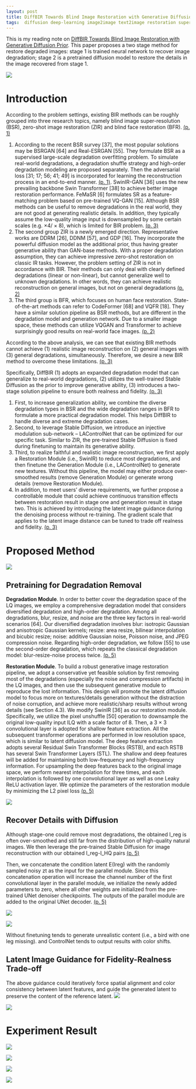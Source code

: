 ```yaml
---
layout: post
title: DiffBIR Towards Blind Image Restoration with Generative Diffusion Prior
tags:  diffusion deep-learning image2image text2image restoration super-resolution
---
```


This is my reading note on [DiffBIR Towards Blind Image Restoration with Generative Diffusion Prior](https://github.com/XPixelGroup/DiffBIR). This paper proposes a two stage method for restore degraded images: stage 1 is trained neural network to recover image degradation; stage 2 is a pretrained diffusion model to restore the details in the image recovered from stage 1.

![](https://raw.githubusercontent.com/zhangtemplar/zhangtemplar.github.io/master/uPic/linDiffBIRBlindImage2023-2-x103-y222.png) 

# Introduction
According to the problem settings, existing BIR methods can be roughly grouped into three research topics, namely blind image super-resolution (BSR), zero-shot image restoration (ZIR) and blind face restoration (BFR). [(p. 1)](zotero://open-pdf/library/items/P22WIAGB?page=1&annotation=3JQRABL6)
1. According to the recent BSR survey [37], the most popular solutions may be BSRGAN [64] and Real-ESRGAN [55]. They formulate BSR as a supervised large-scale degradation overfitting problem. To simulate real-world degradations, a degradation shuffle strategy and high-order degradation modeling are proposed separately. Then the adversarial loss [31; 17; 56; 41; 49] is incorporated for learning the reconstruction process in an end-to-end manner. [(p. 1)](zotero://open-pdf/library/items/P22WIAGB?page=1&annotation=3YZDVTJA). SwinIR-GAN [36] uses the new prevailing backbone Swin Transformer [38] to achieve better image restoration performance. FeMaSR [6] formulates SR as a feature-matching problem based on pre-trained VQ-GAN [15]. Although BSR methods can be useful to remove degradations in the real world, they are not good at generating realistic details. In addition, they typically assume the low-quality image input is downsampled by some certain scales (e.g. ×4/ × 8), which is limited for BIR problem. [(p. 3)](zotero://open-pdf/library/items/P22WIAGB?page=3&annotation=A8V62VDG)
2. The second group ZIR is a newly emerged direction.  Representative works are DDRM [26], DDNM [57], and GDP [16]. They incorporate the powerful diffusion model as the additional prior, thus having greater generative ability than GAN-base methods. With a proper degradation assumption, they can achieve impressive zero-shot restoration on classic IR tasks. However, the problem setting of ZIR is not in accordance with BIR. Their methods can only deal with clearly defined degradations (linear or non-linear), but cannot generalize well to unknown degradations. In other words, they can achieve realistic reconstruction on general images, but not on general degradations [(p. 2)](zotero://open-pdf/library/items/P22WIAGB?page=2&annotation=BPLV7IDZ)
3. The third group is BFR, which focuses on human face restoration. State-of-the-art methods can refer to CodeFormer [68] and VQFR [18]. They have a similar solution pipeline as BSR methods, but are different in the degradation model and generation network. Due to a smaller image space, these methods can utilize VQGAN and Transformer to achieve surprisingly good results on real-world face images. [(p. 2)](zotero://open-pdf/library/items/P22WIAGB?page=2&annotation=WRJFPA4M)

According to the above analysis, we can see that existing BIR methods cannot achieve (1) realistic image reconstruction on (2) general images with (3) general degradations, simultaneously. Therefore, we desire a new BIR method to overcome these limitations. [(p. 3)](zotero://open-pdf/library/items/P22WIAGB?page=3&annotation=CNBTJZC6)

Specifically, DiffBIR (1) adopts an expanded degradation model that can generalize to real-world degradations, (2) utilizes the well-trained Stable Diffusion as the prior to improve generative ability, (3) introduces a two-stage solution pipeline to ensure both realness and fidelity. [(p. 3)](zotero://open-pdf/library/items/P22WIAGB?page=3&annotation=C8XCETYH)
1. First, to increase generalization ability, we combine the diverse degradation types in BSR and the wide degradation ranges in BFR to formulate a more practical degradation model. This helps DiffBIR to handle diverse and extreme degradation cases. 
2. Second, to leverage Stable Diffusion, we introduce an injective modulation sub-network – LAControlNet that can be optimized for our specific task. Similar to ZIR, the pre-trained Stable Diffusion is fixed during finetuning to maintain its generative ability. 
3. Third, to realize faithful and realistic image reconstruction, we first apply a Restoration Module (i.e., SwinIR) to reduce most degradations, and then finetune the Generation Module (i.e., LAControlNet) to generate new textures. Without this pipeline, the model may either produce over-smoothed results (remove Generation Module) or generate wrong details (remove Restoration Module). 
4. In addition, to meet users’ diverse requirements, we further propose a controllable module that could achieve continuous transition effects between restoration result in stage one and generation result in stage two. This is achieved by introducing the latent image guidance during the denoising process without re-training. The gradient scale that applies to the latent image distance can be tuned to trade off realness and fidelity. [(p. 3)](zotero://open-pdf/library/items/P22WIAGB?page=3&annotation=9B65LGZB)

# Proposed Method
![](https://raw.githubusercontent.com/zhangtemplar/zhangtemplar.github.io/master/uPic/linDiffBIRBlindImage2023-4-x103-y197.png) 

## Pretraining for Degradation Removal
**Degradation Module**. In order to better cover the degradation space of the LQ images, we employ a comprehensive degradation model that considers diversified degradation and high-order degradation. Among all degradations, blur, resize, and noise are the three key factors in real-world scenarios [64]. Our diversified degradation involves blur: isotropic Gaussian and anisotropic Gaussian kernels; resize: area resize, bilinear interpolation and bicubic resize; noise: additive Gaussian noise, Poisson noise, and JPEG compression noise. Regarding high-order degradation, we follow [55] to use the second-order degradation, which repeats the classical degradation model: blur-resize-noise process twice. [(p. 5)](zotero://open-pdf/library/items/P22WIAGB?page=5&annotation=VJGNU5G8)

**Restoration Module**. To build a robust generative image restoration pipeline, we adopt a conservative yet feasible solution by first removing most of the degradations (especially the noise and compression artifacts) in the LQ images, and then use the subsequent generative module to reproduce the lost information. This design will promote the latent diffusion model to focus more on textures/details generation without the distraction of noise corruption, and achieve more realistic/sharp results without wrong details (see Section 4.3). We modify SwinIR [36] as our restoration module. Specifically, we utilize the pixel unshuffle [50] operation to downsample the original low-quality input ILQ with a scale factor of 8. Then, a 3 × 3 convolutional layer is adopted for shallow feature extraction. All the subsequent transformer operations are performed in low resolution space, which is similar to latent diffusion model. The deep feature extraction adopts several Residual Swin Transformer Blocks (RSTB), and each RSTB has several Swin Transformer Layers (STL). The shallow and deep features will be added for maintaining both low-frequency and high-frequency information. For upsampling the deep features back to the original image space, we perform nearest interpolation for three times, and each interpolation is followed by one convolutional layer as well as one Leaky ReLU activation layer. We optimize the parameters of the restoration module by minimizing the L2 pixel loss [(p. 5)](zotero://open-pdf/library/items/P22WIAGB?page=5&annotation=NPV9FGFI)

![](https://raw.githubusercontent.com/zhangtemplar/zhangtemplar.github.io/master/uPic/linDiffBIRBlindImage2023-10-x134-y214.png) 

## Recover Details with Diffusion
Although stage-one could remove most degradations, the obtained I_reg is often over-smoothed and still far from the distribution of high-quality natural images. We then leverage the pre-trained Stable Diffusion for image reconstruction with our obtained I_reg-I_HQ pairs [(p. 5)](zotero://open-pdf/library/items/P22WIAGB?page=5&annotation=S9L9QH4W)

Then, we concatenate the condition latent E(Ireg) with the randomly sampled noisy zt as the input for the parallel module. Since this concatenation operation will increase the channel number of the first convolutional layer in the parallel module, we initialize the newly added parameters to zero, where all other weights are initialized from the pre-trained UNet denoiser checkpoints. The outputs of the parallel module are added to the original UNet decoder. [(p. 5)](zotero://open-pdf/library/items/P22WIAGB?page=5&annotation=CTAQ9ID3)

![](https://raw.githubusercontent.com/zhangtemplar/zhangtemplar.github.io/master/uPic/linDiffBIRBlindImage2023-6-x188-y670.png) 

![](https://raw.githubusercontent.com/zhangtemplar/zhangtemplar.github.io/master/uPic/linDiffBIRBlindImage2023-10-x101-y285.png) 

Without finetuning tends to generate unrealistic content (i.e., a bird with one leg missing). and ControlNet tends to output results with color shifts.

## Latent Image Guidance for Fidelity-Realness Trade-off
The above guidance could iteratively force spatial alignment and color consistency between latent features, and guide the generated latent to preserve the content of the reference latent.
![](https://raw.githubusercontent.com/zhangtemplar/zhangtemplar.github.io/master/uPic/linDiffBIRBlindImage2023-6-x99-y67.png) 

![](https://raw.githubusercontent.com/zhangtemplar/zhangtemplar.github.io/master/uPic/linDiffBIRBlindImage2023-11-x102-y312.png)

# Experiment Result
![](https://raw.githubusercontent.com/zhangtemplar/zhangtemplar.github.io/master/uPic/linDiffBIRBlindImage2023-7-x100-y124.png) 

![](https://raw.githubusercontent.com/zhangtemplar/zhangtemplar.github.io/master/uPic/linDiffBIRBlindImage2023-8-x106-y378.png) 

![](https://raw.githubusercontent.com/zhangtemplar/zhangtemplar.github.io/master/uPic/linDiffBIRBlindImage2023-9-x105-y349.png) 

![](https://raw.githubusercontent.com/zhangtemplar/zhangtemplar.github.io/master/uPic/linDiffBIRBlindImage2023-10-x97-y588.png) 


